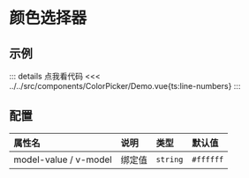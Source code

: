 # 颜色选择器

## 示例

<script setup>
import Demo from '@/components/ColorPicker/Demo.vue'
</script>

<Demo></Demo>

::: details 点我看代码
<<< ../../src/components/ColorPicker/Demo.vue{ts:line-numbers}
:::

## 配置

|          属性名          |        说明         |      类型      |    默认值     |
| :----------------------- | :------------------ | :-------------| :----------- |
| model-value / v-model    | 绑定值              | `string`      |   `#ffffff`   |
